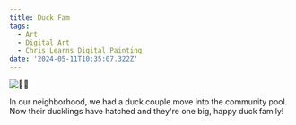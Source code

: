 ```yaml
---
title: Duck Fam
tags:
  - Art
  - Digital Art
  - Chris Learns Digital Painting
date: '2024-05-11T10:35:07.322Z'
---
```


![🦆🐤](http://res.cloudinary.com/cpadilla/image/upload/v1715364835/chrisdpadilla/blog/art/lihx6dszjuveyvanchbt.jpg)

In our neighborhood, we had a duck couple move into the community pool. Now their ducklings have hatched and they're one big, happy duck family!
